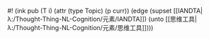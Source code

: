 #! (ink pub (T i) (attr (type Topic) (p curr)) (edge (supset [[IANDTA|λ:/Thought-Thing-NL-Cognition/元素/IANDTA]]) (unto [[思维工具|λ:/Thought-Thing-NL-Cognition/元素/思维工具]])))